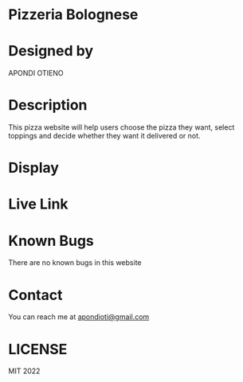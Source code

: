 # Pizzeria Bolognese

# Designed by

APONDI OTIENO


# Description

This pizza website will help users choose the pizza they want, select toppings and decide whether they want it delivered or not.

# Display

# Live Link

# Known Bugs
There are no known bugs in this website

# Contact
You can reach me at apondioti@gmail.com

# LICENSE

MIT 2022
